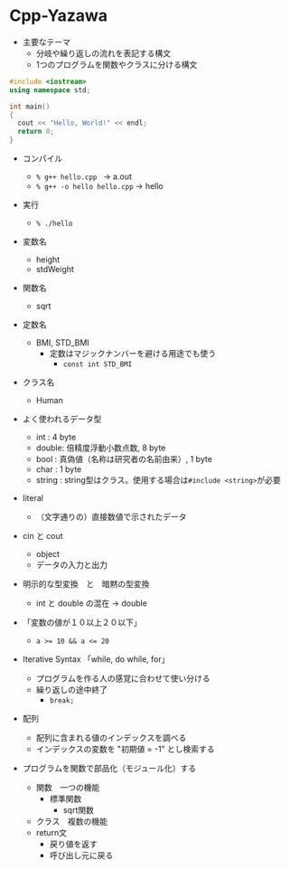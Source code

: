# Cpp-Yazawa

- 主要なテーマ
  - 分岐や繰り返しの流れを表記する構文
  - 1つのプログラムを関数やクラスに分ける構文

```c++
#include <iostream>
using namespace std;

int main()
{
  cout << "Hello, World!" << endl;
  return 0;
}
```

- コンパイル
  - `% g++ hello.cpp ` -> a.out
  - `% g++ -o hello hello.cpp` -> hello
- 実行
  - `% ./hello `

- 変数名
  - height
  - stdWeight

- 関数名
  - sqrt

- 定数名
  - BMI, STD_BMI
    - 定数はマジックナンバーを避ける用途でも使う
      - `const int STD_BMI`

- クラス名
  - Human

- よく使われるデータ型
  - int : 4 byte
  - double: 倍精度浮動小数点数, 8 byte
  - bool : 真偽値（名称は研究者の名前由来）, 1 byte
  - char : 1 byte
  - string : string型はクラス。使用する場合は`#include <string>`が必要

- literal
  - （文字通りの）直接数値で示されたデータ

- cin と cout
  - object
  - データの入力と出力

- 明示的な型変換　と　暗黙の型変換
  - int と double の混在 -> double

- 「変数の値が１０以上２０以下」
  - `a >= 10 && a <= 20`

- Iterative Syntax 「while, do while, for」
  - プログラムを作る人の感覚に合わせて使い分ける
  - 繰り返しの途中終了
    - `break;`

- 配列
   - 配列に含まれる値のインデックスを調べる
    - インデックスの変数を "初期値 = -1" とし検索する

- プログラムを関数で部品化（モジュール化）する
  - 関数　一つの機能
    - 標準関数
      - sqrt関数
  - クラス　複数の機能
  - return文
    - 戻り値を返す
    - 呼び出し元に戻る
